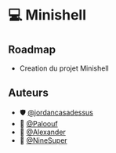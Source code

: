 # 💻 Minishell




## Roadmap

- Creation du projet Minishell



## Auteurs

- 🛡 [@jordancasadessus](https://www.github.com/jordancasadessus)
- 🔱 [@Paloouf](https://www.github.com/Paloouf)
- 📀 [@Alexander](https://www.github.com/SAEZITO)
- 🎫 [@NineSuper](https://www.github.com/NineSuper)
